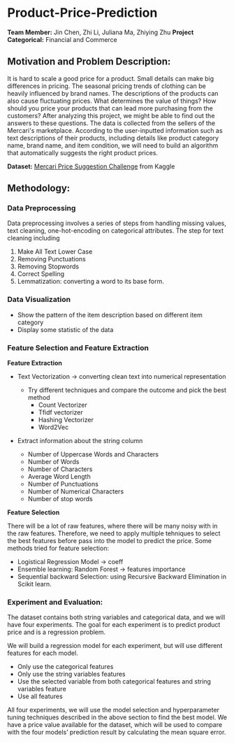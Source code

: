 # Product-Price-Prediction
**Team Member:** Jin Chen, Zhi Li, Juliana Ma, Zhiying Zhu
**Project Categorical:** Financial and Commerce



## **Motivation and Problem Description:** 

It is hard to scale a good price for a product. Small details can make big differences in pricing. The seasonal pricing trends of clothing can be heavily influenced by brand names. The descriptions of the products can also cause fluctuating prices. What determines the value of things? How should you price your products that can lead more purchasing from the customers? After analyzing this project, we might be able to find out the answers to these questions.
The data is collected from the sellers of the Mercari's marketplace. According to the user-inputted information such as text descriptions of their products, including details like product category name, brand name, and item condition, we will need to build an algorithm that automatically suggests the right product prices. 

**Dataset:** [Mercari Price Suggestion Challenge](https://www.kaggle.com/c/mercari-price-suggestion-challenge/code) from Kaggle 



## Methodology: 

### Data Preprocessing

Data preprocessing involves a series of steps from handling missing values, text cleaning, one-hot-encoding on categorical attributes.
The step for text cleaning including
1. Make All Text Lower Case
2. Removing Punctuations
3. Removing Stopwords
4. Correct Spelling 
5. Lemmatization: converting a word to its base form.

### Data Visualization
- Show the pattern of the item description based on different item category
- Display some statistic of the data

### Feature Selection and Feature Extraction

**Feature Extraction**

- Text Vectorization -> converting clean text into numerical representation
  - Try different techniques and compare the outcome and pick the best method   
    - Count Vectorizer
    - Tfidf vectorizer
    - Hashing Vectorizer
    - Word2Vec

- Extract information about the string column
  - Number of Uppercase Words and Characters
  - Number of Words
  - Number of Characters
  - Average Word Length
  - Number of Punctuations
  - Number of Numerical Characters
  - Number of stop words


**Feature Selection**

There will be a lot of raw features, where there will be many noisy with in the raw features. Therefore, we need to apply multiple tehniques to select the best features  before pass into the model  to predict the price.
Some methods tried for feature  selection:
- Logistical Regression Model -> coeff
- Ensemble learning: Random Forest -> features importance
- Sequential backward Selection: using Recursive Backward Elimination in Scikit learn.


### **Experiment and Evaluation:** 
The dataset contains both string variables and categorical data, and we will have four experiments. The goal for each experiment is to predict product price and is a regression problem. 

We will build a regression model for each experiment, but will use different features for each model.

- Only use the categorical features
- Only use the string variables features
- Use the selected variable from both categorical features and string variables feature
- Use all features

All four experiments, we will use the model selection and hyperparameter tuning techniques described in the above section to find the best model. We have a price value available for the dataset, which will be used to compare with the four models’ prediction result by calculating the mean square error.
